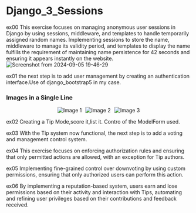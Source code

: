 # Django_3_Sessions
ex00 This exercise focuses on managing anonymous user sessions in Django by using sessions, middleware, and templates to handle temporarily assigned random names. Implementing sessions to store the name, middleware to manage its validity period, and templates to display the name fulfills the requirement of maintaining name persistence for 42 seconds and ensuring it appears instantly on the website.
![Screenshot from 2024-09-05 19-46-29](https://github.com/user-attachments/assets/645c19ca-b25f-49de-af05-3c4e6b0dc011)


ex01 the next step is to add user management by creating an authentication interface.Use of django_bootstrap5 in my case.
### Images in a Single Line

<div style="display: flex; justify-content: center; align-items: center; gap: 10px;">
    <img src="https://github.com/user-attachments/assets/3f4c38ee-0919-4a9a-9f52-9b71de04bcf9" alt="Image 1" style="max-width: 30%; height: auto;">
    <img src="https://github.com/user-attachments/assets/ad9fb1c9-3591-4aff-9a49-e564d7460b55" alt="Image 2" style="max-width: 30%; height: auto;">
    <img src="https://github.com/user-attachments/assets/67ec7dff-25d5-4916-9825-9111c9b48964" alt="Image 3" style="max-width: 30%; height: auto;">
</div>



ex02 Creating a Tip Mode,score it,list it. Contro of the  ModelForm used.

ex03 With the Tip system now functional, the next step is to add a voting and management control system.

ex04 This exercise focuses on enforcing authorization rules and ensuring that only permitted actions are allowed, with an exception for Tip authors.

ex05  Implementing fine-grained control over downvoting by using custom permissions, ensuring that only authorized users can perform this action.

ex06 By implementing a reputation-based system, users earn and lose permissions based on their activity and interaction with Tips, automating and refining user privileges based on their contributions and feedback received.















